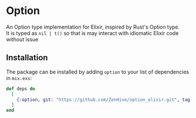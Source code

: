 # Option

An Option type implementation for Elixir, inspired by Rust's Option type.  
It is typed as `nil | t()` so that is may interact with idiomatic Elixir code without issue

## Installation

The package can be installed by adding `option` to your list of dependencies in `mix.exs`:

```elixir
def deps do
  [
    {:option, git: "https://github.com/ZenHive/option_elixir.git", tag: "v0.2.0"},
  ]
end
```
